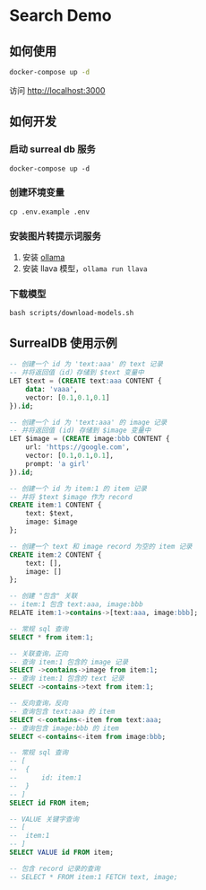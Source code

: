 # Search Demo

## 如何使用
```bash
docker-compose up -d
```
访问 [http://localhost:3000](http://localhost:3000)


## 如何开发
### 启动 surreal db 服务
```docker
docker-compose up -d
```

### 创建环境变量
```shell
cp .env.example .env
```

### 安装图片转提示词服务
1. 安装 [ollama](https://ollama.com/)
2. 安装 llava 模型，`ollama run llava`


### 下载模型
```shell
bash scripts/download-models.sh
```

## SurrealDB 使用示例
```sql
-- 创建一个 id 为 'text:aaa' 的 text 记录
-- 并将返回值（id）存储到 $text 变量中
LET $text = (CREATE text:aaa CONTENT {
	data: 'vaaa',
	vector: [0.1,0.1,0.1]
}).id;

-- 创建一个 id 为 'text:aaa' 的 image 记录
-- 并将返回值 (id) 存储到 $image 变量中
LET $image = (CREATE image:bbb CONTENT {
	url: 'https://google.com',
	vector: [0.1,0.1,0.1],
    prompt: 'a girl'
}).id;

-- 创建一个 id 为 item:1 的 item 记录
-- 并将 $text $image 作为 record
CREATE item:1 CONTENT {
    text: $text,
    image: $image
};

-- 创建一个 text 和 image record 为空的 item 记录
CREATE item:2 CONTENT {
    text: [],
    image: []
};

-- 创建 "包含" 关联
-- item:1 包含 text:aaa, image:bbb
RELATE item:1->contains->[text:aaa, image:bbb];

-- 常规 sql 查询
SELECT * from item:1;

-- 关联查询，正向
-- 查询 item:1 包含的 image 记录
SELECT ->contains->image from item:1;
-- 查询 item:1 包含的 text 记录
SELECT ->contains->text from item:1;

-- 反向查询，反向
-- 查询包含 text:aaa 的 item
SELECT <-contains<-item from text:aaa;
-- 查询包含 image:bbb 的 item
SELECT <-contains<-item from image:bbb;

-- 常规 sql 查询
-- [
-- 	{
-- 		id: item:1
-- 	}
-- ]
SELECT id FROM item;

-- VALUE 关键字查询
-- [
-- 	item:1
-- ]
SELECT VALUE id FROM item;

-- 包含 record 记录的查询
-- SELECT * FROM item:1 FETCH text, image;
```
